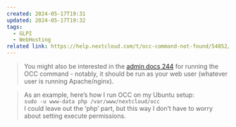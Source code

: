 ```yaml
---
created: 2024-05-17T19:31
updated: 2024-05-17T19:32
tags:
  - GLPI
  - WebHosting
related link: https://help.nextcloud.com/t/occ-command-not-found/54852/6
---
```

> You might also be interested in the [admin docs 244](https://docs.nextcloud.com/server/16/admin_manual/configuration_server/occ_command.html#run-occ-as-your-http-user) for running the OCC command - notably, it should be run as your web user (whatever user is running Apache/nginx).

> As an example, here’s how I run OCC on my Ubuntu setup:  
> `sudo -u www-data php /var/www/nextcloud/occ`  
> I could leave out the ‘php’ part, but this way I don’t have to worry about setting execute permissions.